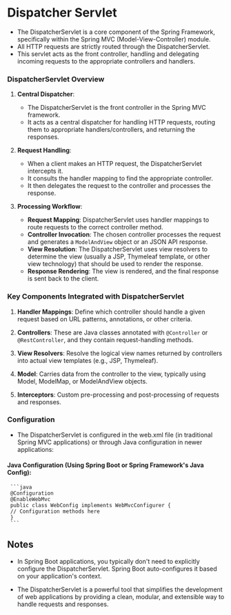 # Dispatcher Servlet

- The DispatcherServlet is a core component of the Spring Framework, specifically within the Spring MVC (Model-View-Controller) module.
- All HTTP requests are strictly routed through the DispatcherServlet.
- This servlet acts as the front controller, handling and delegating incoming requests to the appropriate controllers and handlers.

### DispatcherServlet Overview

1. **Central Dispatcher**:

   - The DispatcherServlet is the front controller in the Spring MVC framework.
   - It acts as a central dispatcher for handling HTTP requests, routing them to appropriate handlers/controllers, and returning the responses.

2. **Request Handling**:

   - When a client makes an HTTP request, the DispatcherServlet intercepts it.
   - It consults the handler mapping to find the appropriate controller.
   - It then delegates the request to the controller and processes the response.

3. **Processing Workflow**:
   - **Request Mapping**: DispatcherServlet uses handler mappings to route requests to the correct controller method.
   - **Controller Invocation**: The chosen controller processes the request and generates a `ModelAndView` object or an JSON API response.
   - **View Resolution**: The DispatcherServlet uses view resolvers to determine the view (usually a JSP, Thymeleaf template, or other view technology) that should be used to render the response.
   - **Response Rendering**: The view is rendered, and the final response is sent back to the client.

### Key Components Integrated with DispatcherServlet

1. **Handler Mappings**: Define which controller should handle a given request based on URL patterns, annotations, or other criteria.

2. **Controllers**: These are Java classes annotated with `@Controller` or `@RestController`, and they contain request-handling methods.

3. **View Resolvers**: Resolve the logical view names returned by controllers into actual view templates (e.g., JSP, Thymeleaf).

4. **Model**: Carries data from the controller to the view, typically using Model, ModelMap, or ModelAndView objects.

5. **Interceptors**: Custom pre-processing and post-processing of requests and responses.

### Configuration

- The DispatcherServlet is configured in the web.xml file (in traditional Spring MVC applications) or through Java configuration in newer applications:

#### Java Configuration (Using Spring Boot or Spring Framework's Java Config):

     ```java
     @Configuration
     @EnableWebMvc
     public class WebConfig implements WebMvcConfigurer {
     // Configuration methods here
     }
     ```

## Notes

- In Spring Boot applications, you typically don't need to explicitly configure the DispatcherServlet. Spring Boot auto-configures it based on your application's context.

- The DispatcherServlet is a powerful tool that simplifies the development of web applications by providing a clean, modular, and extensible way to handle requests and responses.